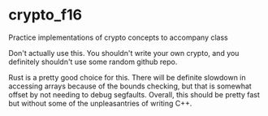# crypto_f16
Practice implementations of crypto concepts to accompany class

Don't actually use this. You shouldn't write your own crypto, and you definitely shouldn't use some random github repo.

Rust is a pretty good choice for this. There will be definite slowdown in accessing arrays because of the bounds checking, but that is somewhat offset by not needing to debug segfaults. Overall, this should be pretty fast but without some of the unpleasantries of writing C++.
